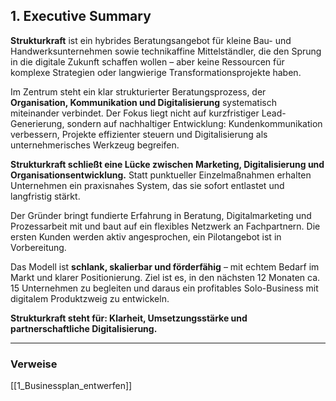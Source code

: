 ## 1. Executive Summary

**Strukturkraft** ist ein hybrides Beratungsangebot für kleine Bau- und Handwerksunternehmen sowie technikaffine Mittelständler, die den Sprung in die digitale Zukunft schaffen wollen – aber keine Ressourcen für komplexe Strategien oder langwierige Transformationsprojekte haben.

Im Zentrum steht ein klar strukturierter Beratungsprozess, der **Organisation, Kommunikation und Digitalisierung** systematisch miteinander verbindet. Der Fokus liegt nicht auf kurzfristiger Lead-Generierung, sondern auf nachhaltiger Entwicklung: Kundenkommunikation verbessern, Projekte effizienter steuern und Digitalisierung als unternehmerisches Werkzeug begreifen.

**Strukturkraft schließt eine Lücke zwischen Marketing, Digitalisierung und Organisationsentwicklung.** Statt punktueller Einzelmaßnahmen erhalten Unternehmen ein praxisnahes System, das sie sofort entlastet und langfristig stärkt.

Der Gründer bringt fundierte Erfahrung in Beratung, Digitalmarketing und Prozessarbeit mit und baut auf ein flexibles Netzwerk an Fachpartnern. Die ersten Kunden werden aktiv angesprochen, ein Pilotangebot ist in Vorbereitung.

Das Modell ist **schlank, skalierbar und förderfähig** – mit echtem Bedarf im Markt und klarer Positionierung. Ziel ist es, in den nächsten 12 Monaten ca. 15 Unternehmen zu begleiten und daraus ein profitables Solo-Business mit digitalem Produktzweig zu entwickeln.

**Strukturkraft steht für: Klarheit, Umsetzungsstärke und partnerschaftliche Digitalisierung.**


---
### Verweise
[[1_Businessplan_entwerfen]]